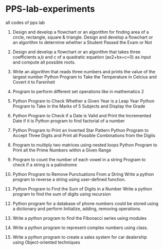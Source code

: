 # PPS-lab-experiments
all codes of pps lab


 1. Design and develop a flowchart or an algorithm for finding area
 of a circle, rectangle, square & triangle.
 Design and develop a flowchart or an algorithm to determine whether
 a Student Passed the Exam or Not

2. Design and develop a flowchart or an algorithm that takes three
 coefficients a,b and c of a quadratic equation (ax2+bx+c=0) as
 input and compute all possible roots.

3.  Write an algorithm that reads three numbers and prints the
 value of the largest number
 Python Program to Take the Temperature in Celcius and Covert it to
 Farenheit

4.  Program to perform different set operations like in mathematics 2

5.  Python Program to Check Whether a Given Year is a Leap Year
 Python Program to Take in the Marks of 5 Subjects and Display the
 Grade

6. Python Program to Check if a Date is Valid and Print the
 Incremented Date if it is
 Python program to find factorial of a number

7.  Python Program to Print an Inverted Star Pattern
 Python Program to Accept Three Digits and Print all Possible  Combinations from the Digits

8.  Program to multiply two matrices using nested loops
Python Program to Print all the Prime Numbers within a Given Range

9.  Program to count the number of each vowel in a string
 Program to check if a string is a palindrome

10.  Python Program to Remove Punctuations From a String
 Write a python program to reverse a string using user-defined function.

11.  Python Program to Find the Sum of Digits in a Number
 Write a python program to find the sum of digits using recursion

12.  Python program for a database of phone numbers could be
 stored using a dictionary and perform Initialize, adding,
 removing operations.

13.  Write a python program to find the Fibonacci series using
 modules

14. Write a python program to represent complex numbers using
 class.


15. Write a python program to create a sales system for car
 dealership using Object-oriented techniques










